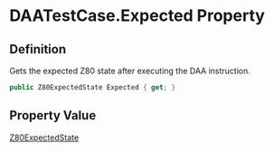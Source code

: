 # DAATestCase.Expected Property
## Definition

Gets the expected Z80 state after executing the DAA instruction.

```c#
public Z80ExpectedState Expected { get; }
```

## Property Value

[Z80ExpectedState](MrKWatkins.EmulatorTestSuites.Z80.Instruction.Z80ExpectedState.md)
